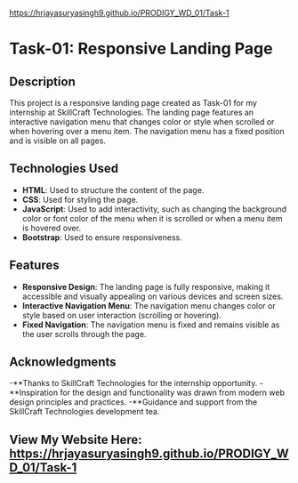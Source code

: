 https://hrjayasuryasingh9.github.io/PRODIGY_WD_01/Task-1
# Task-01: Responsive Landing Page

## Description

This project is a responsive landing page created as Task-01 for my internship at SkillCraft Technologies. The landing page features an interactive navigation menu that changes color or style when scrolled or when hovering over a menu item. The navigation menu has a fixed position and is visible on all pages.

## Technologies Used

- **HTML**: Used to structure the content of the page.
- **CSS**: Used for styling the page.
- **JavaScript**: Used to add interactivity, such as changing the background color or font color of the menu when it is scrolled or when a menu item is hovered over.
- **Bootstrap**: Used to ensure responsiveness.

## Features

- **Responsive Design**: The landing page is fully responsive, making it accessible and visually appealing on various devices and screen sizes.
- **Interactive Navigation Menu**: The navigation menu changes color or style based on user interaction (scrolling or hovering).
- **Fixed Navigation**: The navigation menu is fixed and remains visible as the user scrolls through the page.

## Acknowledgments
-**Thanks to SkillCraft Technologies for the internship opportunity.
-**Inspiration for the design and functionality was drawn from modern web design principles and practices.
-**Guidance and support from the SkillCraft Technologies development tea.

## View My Website Here: https://hrjayasuryasingh9.github.io/PRODIGY_WD_01/Task-1
